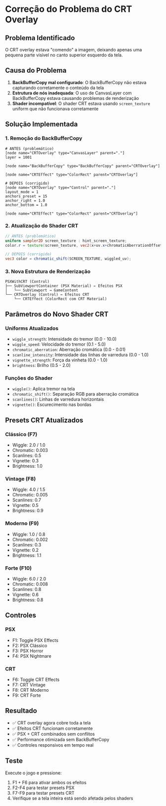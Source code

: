 # Correção do Problema do CRT Overlay

## Problema Identificado
O CRT overlay estava "comendo" a imagem, deixando apenas uma pequena parte visível no canto superior esquerdo da tela.

## Causa do Problema
1. **BackBufferCopy mal configurado**: O BackBufferCopy não estava capturando corretamente o conteúdo da tela
2. **Estrutura de nós inadequada**: O uso de CanvasLayer com BackBufferCopy estava causando problemas de renderização
3. **Shader incompatível**: O shader CRT estava usando `screen_texture` uniform que não funcionava corretamente

## Solução Implementada

### 1. Remoção do BackBufferCopy
```gdscript
# ANTES (problemático)
[node name="CRTOverlay" type="CanvasLayer" parent="."]
layer = 1001

[node name="BackBufferCopy" type="BackBufferCopy" parent="CRTOverlay"]

[node name="CRTEffect" type="ColorRect" parent="CRTOverlay"]

# DEPOIS (corrigido)
[node name="CRTOverlay" type="Control" parent="."]
layout_mode = 1
anchors_preset = 15
anchor_right = 1.0
anchor_bottom = 1.0

[node name="CRTEffect" type="ColorRect" parent="CRTOverlay"]
```

### 2. Atualização do Shader CRT
```glsl
// ANTES (problemático)
uniform sampler2D screen_texture : hint_screen_texture;
color.r = texture(screen_texture, vec2(x+uv.x+chromaticAberrationOffset,uv.y+chromaticAberrationOffset)).x;

// DEPOIS (corrigido)
vec3 color = chromatic_shift(SCREEN_TEXTURE, wiggled_uv);
```

### 3. Nova Estrutura de Renderização
```
PSXWithCRT (Control)
├── SubViewportContainer (PSX Material) ← Efeitos PSX
│   └── SubViewport → GameContent
└── CRTOverlay (Control) ← Efeitos CRT
    └── CRTEffect (ColorRect com CRT Material)
```

## Parâmetros do Novo Shader CRT

### Uniforms Atualizados
- `wiggle_strength`: Intensidade do tremor (0.0 - 10.0)
- `wiggle_speed`: Velocidade do tremor (0.1 - 5.0)  
- `chromatic_aberration`: Aberração cromática (0.0 - 0.01)
- `scanline_intensity`: Intensidade das linhas de varredura (0.0 - 1.0)
- `vignette_strength`: Força da vinheta (0.0 - 1.0)
- `brightness`: Brilho (0.5 - 2.0)

### Funções do Shader
- `wiggle()`: Aplica tremor na tela
- `chromatic_shift()`: Separação RGB para aberração cromática
- `scanlines()`: Linhas de varredura horizontais
- `vignette()`: Escurecimento nas bordas

## Presets CRT Atualizados

### Clássico (F7)
- Wiggle: 2.0 / 1.0
- Chromatic: 0.003
- Scanlines: 0.5
- Vignette: 0.3
- Brightness: 1.0

### Vintage (F8)
- Wiggle: 4.0 / 1.5
- Chromatic: 0.005
- Scanlines: 0.7
- Vignette: 0.5
- Brightness: 0.9

### Moderno (F9)
- Wiggle: 1.0 / 0.8
- Chromatic: 0.002
- Scanlines: 0.3
- Vignette: 0.2
- Brightness: 1.1

### Forte (F10)
- Wiggle: 6.0 / 2.0
- Chromatic: 0.008
- Scanlines: 0.8
- Vignette: 0.6
- Brightness: 0.8

## Controles

### PSX
- F1: Toggle PSX Effects
- F2: PSX Clássico
- F3: PSX Horror  
- F4: PSX Nightmare

### CRT
- F6: Toggle CRT Effects
- F7: CRT Vintage
- F8: CRT Moderno
- F9: CRT Forte

## Resultado
- ✅ CRT overlay agora cobre toda a tela
- ✅ Efeitos CRT funcionam corretamente
- ✅ PSX + CRT combinados sem conflitos
- ✅ Performance otimizada sem BackBufferCopy
- ✅ Controles responsivos em tempo real

## Teste
Execute o jogo e pressione:
1. F1 + F6 para ativar ambos os efeitos
2. F2-F4 para testar presets PSX
3. F7-F9 para testar presets CRT
4. Verifique se a tela inteira está sendo afetada pelos shaders 